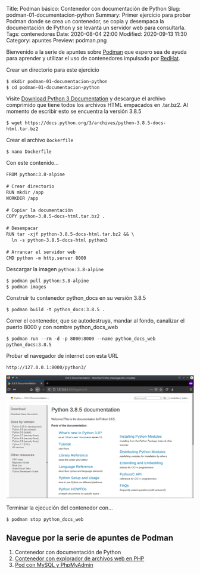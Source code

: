 Title: Podman básico: Contenedor con documentación de Python
Slug: podman-01-documentacion-python
Summary: Primer ejercicio para probar Podman donde se crea un contenedor, se copia y desempaca la documentación de Python y se levanta un servidor web para consultarla.
Tags: contenedores
Date: 2020-08-04 22:00
Modified: 2020-09-13 11:30
Category: apuntes
Preview: podman.png


Bienvenido a la serie de apuntes sobre [Podman](https://podman.io/) que espero sea de ayuda para aprender y utilizar el uso de contenedores impulsado por [RedHat](https://access.redhat.com/documentation/en-us/red_hat_enterprise_linux/8/html-single/building_running_and_managing_containers/index).

Crear un directorio para este ejercicio

    $ mkdir podman-01-documentacion-python
    $ cd podman-01-documentacion-python

Visite [Download Python 3 Documentation](https://docs.python.org/3/download.html) y descargue el archivo comprimido que tiene todos los archivos HTML empacados en .tar.bz2. Al momento de escribir esto se encuentra la versión 3.8.5

    $ wget https://docs.python.org/3/archives/python-3.8.5-docs-html.tar.bz2

Crear el archivo `Dockerfile`

    $ nano Dockerfile

Con este contenido...

    FROM python:3.8-alpine

    # Crear directorio
    RUN mkdir /app
    WORKDIR /app

    # Copiar la documentación
    COPY python-3.8.5-docs-html.tar.bz2 .

    # Desempacar
    RUN tar -xjf python-3.8.5-docs-html.tar.bz2 && \
      ln -s python-3.8.5-docs-html python3

    # Arrancar el servidor web
    CMD python -m http.server 8000

Descargar la imagen `python:3.8-alpine`

    $ podman pull python:3.8-alpine
    $ podman images

Construir tu contenedor python_docs en su versión 3.8.5

    $ podman build -t python_docs:3.8.5 .

Correr el contenedor, que se autodestruya, mandar al fondo, canalizar el puerto 8000 y con nombre python_docs_web

    $ podman run --rm -d -p 8000:8000 --name python_docs_web python_docs:3.8.5

Probar el navegador de internet con esta URL

    http://127.0.0.1:8000/python3/

<img class="img-fluid" src="python-3-8-5-documentation.png" alt="Mozilla Firefox con Python 3.8.5 Documentation">

Terminar la ejecución del contenedor con...

    $ podman stop python_docs_web

## Navegue por la serie de apuntes de Podman

1. Contenedor con documentación de Python
2. [Contenedor con explorador de archivos web en PHP](../podman-02-tinyfilemanager-php/)
3. [Pod con MySQL y PhpMyAdmin](../podman-03-pods-mysql-phpmyadmin/)
